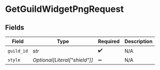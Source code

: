 # GetGuildWidgetPngRequest


## Fields

| Field                         | Type                          | Required                      | Description                   |
| ----------------------------- | ----------------------------- | ----------------------------- | ----------------------------- |
| `guild_id`                    | *str*                         | :heavy_check_mark:            | N/A                           |
| `style`                       | *Optional[Literal["shield"]]* | :heavy_minus_sign:            | N/A                           |